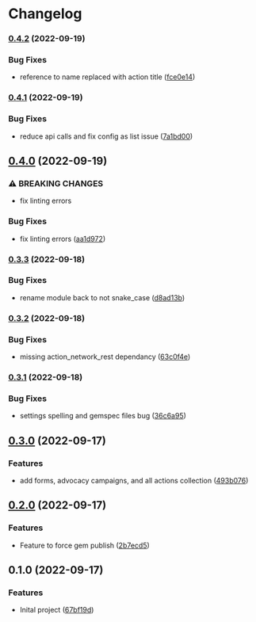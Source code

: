 # Changelog

### [0.4.2](https://www.github.com/joe-irving/jekyll-action-network/compare/v0.4.1...v0.4.2) (2022-09-19)


### Bug Fixes

* reference to name replaced with action title ([fce0e14](https://www.github.com/joe-irving/jekyll-action-network/commit/fce0e14961b28fa96ece0e69b41410982c1c564a))

### [0.4.1](https://www.github.com/joe-irving/jekyll-action-network/compare/v0.4.0...v0.4.1) (2022-09-19)


### Bug Fixes

* reduce api calls and fix config as list issue ([7a1bd00](https://www.github.com/joe-irving/jekyll-action-network/commit/7a1bd0098eca05dc3808febf2962eaa1f8b4b3b0))

## [0.4.0](https://www.github.com/joe-irving/jekyll-action-network/compare/v0.3.3...v0.4.0) (2022-09-19)


### ⚠ BREAKING CHANGES

* fix linting errors

### Bug Fixes

* fix linting errors ([aa1d972](https://www.github.com/joe-irving/jekyll-action-network/commit/aa1d972739a669d05762dc46043650e9454a6d81))

### [0.3.3](https://www.github.com/joe-irving/jekyll-action-network/compare/v0.3.2...v0.3.3) (2022-09-18)


### Bug Fixes

* rename module back to not snake_case ([d8ad13b](https://www.github.com/joe-irving/jekyll-action-network/commit/d8ad13b21187a042aa32929d6744dda428dea6aa))

### [0.3.2](https://www.github.com/joe-irving/jekyll-action-network/compare/v0.3.1...v0.3.2) (2022-09-18)


### Bug Fixes

* missing action_network_rest dependancy ([63c0f4e](https://www.github.com/joe-irving/jekyll-action-network/commit/63c0f4ec4a62c87be63e41d1a2f51bf9728ca821))

### [0.3.1](https://www.github.com/joe-irving/jekyll-action-network/compare/v0.3.0...v0.3.1) (2022-09-18)


### Bug Fixes

* settings spelling and gemspec files bug ([36c6a95](https://www.github.com/joe-irving/jekyll-action-network/commit/36c6a953c404ff8f5757ea83fd9aa1adb921c674))

## [0.3.0](https://www.github.com/joe-irving/jekyll-action-network/compare/v0.2.0...v0.3.0) (2022-09-17)


### Features

* add forms, advocacy campaigns, and all actions collection ([493b076](https://www.github.com/joe-irving/jekyll-action-network/commit/493b076e784f159a119a4a8424c54c4859a574dd))

## [0.2.0](https://www.github.com/joe-irving/jekyll-action-network/compare/v0.1.0...v0.2.0) (2022-09-17)


### Features

* Feature to force gem publish ([2b7ecd5](https://www.github.com/joe-irving/jekyll-action-network/commit/2b7ecd52ec0bd85d4765b8aeb13b1ddf25257c3a))

## 0.1.0 (2022-09-17)


### Features

* Inital project ([67bf19d](https://www.github.com/joe-irving/jekyll-action-network/commit/67bf19d03caafb9a3b90bbe6e940de75a8ec52a8))
